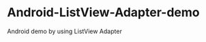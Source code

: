 Android-ListView-Adapter-demo
=============================

Android demo by using ListView Adapter
